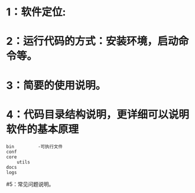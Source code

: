 # 1：软件定位:
# 2：运行代码的方式：安装环境，启动命令等。
# 3：简要的使用说明。
# 4：代码目录结构说明，更详细可以说明软件的基本原理
>>
    bin         -可执行文件
    conf
    core
        utils
    docs
    logs

#5：常见问题说明。

